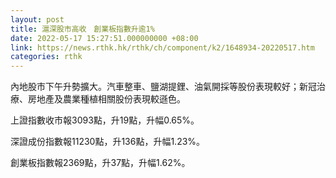 ```yaml
---
layout: post
title: 滬深股市高收　創業板指數升逾1%
date: 2022-05-17 15:27:51.000000000 +08:00
link: https://news.rthk.hk/rthk/ch/component/k2/1648934-20220517.htm
categories: rthk
---
```


內地股市下午升勢擴大。汽車整車、鹽湖提鋰、油氣開採等股份表現較好；新冠治療、房地產及農業種植相關股份表現較遜色。

上證指數收市報3093點，升19點，升幅0.65%。

深證成份指數報11230點，升136點，升幅1.23%。

創業板指數報2369點，升37點，升幅1.62%。
